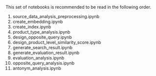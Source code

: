 This set of notebooks is recommended to be read in the following order.

1. source_data_analysis_preprocessing.ipynb
2. create_embedding.ipynb
3. create_index.ipynb
4. product_type_analysis.ipynb
5. design_opposite_query.ipynb
6. design_product_level_similarity_score.ipynb
7. generate_search_result.ipynb
8. generate_evaluation_result.ipynb
9. evaluation_analysis.ipynb
10. opposite_query_analysis.ipynb
11. antonym_analysis.ipynb
